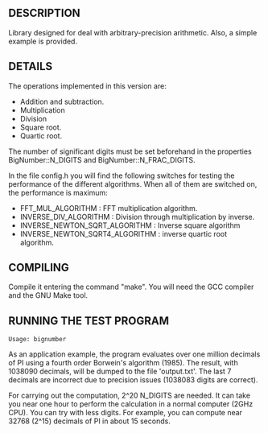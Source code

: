 
DESCRIPTION
-----------

Library designed for deal with arbitrary-precision arithmetic. Also, a simple
example is provided.

DETAILS
-------

The operations implemented in this version are:

 - Addition and subtraction.
 - Multiplication
 - Division
 - Square root.
 - Quartic root.
 
The number of significant digits must be set beforehand in the properties
BigNumber::N_DIGITS and BigNumber::N_FRAC_DIGITS.

In the file config.h you will find the following switches for testing the
performance of the different algorithms. When all of them are switched on, the
performance is maximum:

 - FFT_MUL_ALGORITHM : FFT multiplication algorithm.
 - INVERSE_DIV_ALGORITHM : Division through multiplication by inverse.
 - INVERSE_NEWTON_SQRT_ALGORITHM : Inverse square algorithm
 - INVERSE_NEWTON_SQRT4_ALGORITHM : inverse quartic root algorithm.


COMPILING
---------

Compile it entering the command "make". You will need the GCC compiler and the
GNU Make tool.


RUNNING THE TEST PROGRAM
------------------------

	Usage: bignumber

As an application example, the program evaluates over one million decimals of PI
using a fourth order Borwein's algorithm (1985). The result, with 1038090
decimals, will be dumped to the file 'output.txt'. The last 7 decimals are
incorrect due to precision issues (1038083 digits are correct).

For carrying out the computation, 2^20 N_DIGITS are needed. It can take you 
near one hour to perform the calculation in a normal computer (2GHz CPU). You
can try with less digits. For example, you can compute near 32768 (2^15)
decimals of PI in about 15 seconds.
